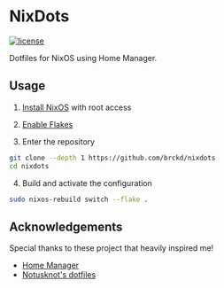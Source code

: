 # NixDots

[![license](https://custom-icon-badges.demolab.com/github/license/brckd/nixdots?logo=law)](LICENSE.md)

Dotfiles for NixOS using Home Manager.

## Usage

1. [Install NixOS](https://nixos.org/manual/nixos/stable/index.html#ch-installation) with root access

2. [Enable Flakes](https://nix-community.github.io/home-manager#sec-flakes-prerequisites)

3. Enter the repository

```bash
git clone --depth 1 https://github.com/brckd/nixdots
cd nixdots
```

4. Build and activate the configuration

```bash
sudo nixos-rebuild switch --flake .
```

## Acknowledgements

Special thanks to these project that heavily inspired me!

- [Home Manager](https://nix-community.github.io/home-manager)
- [Notusknot's dotfiles](https://github.com/notusknot/dotfiles-nix)
